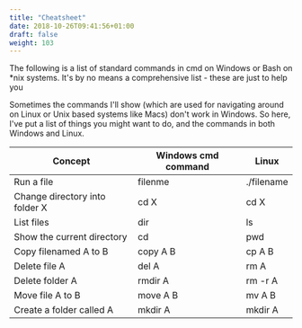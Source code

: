 ```yaml
---
title: "Cheatsheet"
date: 2018-10-26T09:41:56+01:00
draft: false
weight: 103
---
```


The following is a list of standard commands in cmd on Windows or Bash on *nix systems.
It's by no means a comprehensive list - these are just to help you

Sometimes the commands I'll show (which are used for navigating around on Linux or 
Unix based systems like Macs) don't work in Windows. So here, I've put a list of
things you might want to do, and the commands in both Windows and Linux.


Concept                           |      Windows cmd command      | Linux
----------------------------------|-------------------------------|---------------------
                      Run a file  | filenme                       | ./filename
  Change directory into folder X  | cd X                          | cd X
  List files                      | dir                           | ls
  Show the current directory      | cd                            | pwd
  Copy filenamed A to B           | copy A B                      | cp A B
  Delete file A                   | del A                         | rm A
  Delete folder A                 | rmdir A                       | rm -r A
  Move file A to B                | move A B                      | mv A B
  Create a folder called A        | mkdir A                       | mkdir A              
  

